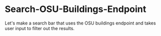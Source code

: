 # Search-OSU-Buildings-Endpoint
Let's make a search bar that uses the OSU buildings endpoint and takes user input to filter out the results. 
